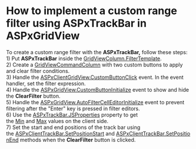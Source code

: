 # How to implement a custom range filter using ASPxTrackBar in ASPxGridView


<p>To create a custom range filter with the <strong>ASPxTrackBar,</strong> follow these steps:<br>1) Put <strong>ASPxTrackBar</strong> inside the <a href="https://documentation.devexpress.com/#AspNet/DevExpressWebGridViewColumn_FilterTemplatetopic">GridViewColumn.FilterTemplate</a>. <br>2) Create a <a href="https://documentation.devexpress.com/#AspNet/clsDevExpressWebGridViewCommandColumntopic">GridViewCommandColumn</a> with two custom buttons to apply and clear filter conditions. <br>3) Handle the <a href="https://documentation.devexpress.com/#AspNet/DevExpressWebScriptsASPxClientGridView_CustomButtonClicktopic">ASPxClientGridView.CustomButtonClick</a> event. In the event handler, set the filter expression. <br>4) Handle the <a href="https://documentation.devexpress.com/#AspNet/DevExpressWebASPxGridView_CustomButtonInitializetopic">ASPxGridView.CustomButtonInitialize</a> event to show and hide the <strong>ClearFilter</strong> button.<br>5) Handle the <a href="https://documentation.devexpress.com/#AspNet/DevExpressWebASPxGridView_AutoFilterCellEditorInitializetopic">ASPxGridView.AutoFilterCellEditorInitialize</a> event to prevent filtering after the "Enter" key is pressed in filter editors.<br>6) Use the <a href="https://documentation.devexpress.com/#AspNet/DevExpressWebASPxEditBase_JSPropertiestopic">ASPxTrackBar.JSProperties</a> property to get the <a href="https://documentation.devexpress.com/#AspNet/DevExpressWebASPxTrackBar_MinValuetopic">Min</a> and <a href="https://documentation.devexpress.com/#AspNet/DevExpressWebASPxTrackBar_MaxValuetopic">Max</a> values on the client side. <br>7) Set the start and end positions of the track bar using the <a href="https://documentation.devexpress.com/#AspNet/DevExpressWebScriptsASPxClientTrackBar_SetPositionStarttopic">ASPxClientTrackBar.SetPositionStart</a> and <a href="https://documentation.devexpress.com/#AspNet/DevExpressWebScriptsASPxClientTrackBar_SetPositionEndtopic">ASPxClientTrackBar.SetPositionEnd</a> methods when the <strong>ClearFilter</strong> button is clicked.</p>

<br/>


